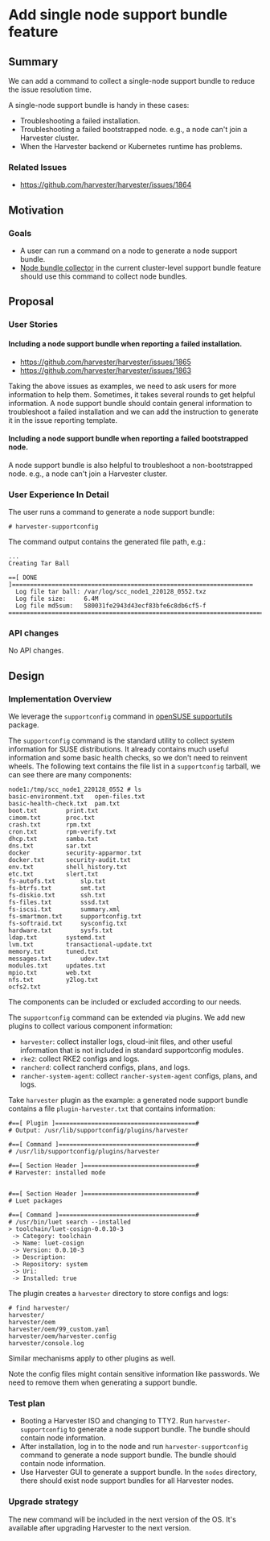 # Add single node support bundle feature

## Summary

We can add a command to collect a single-node support bundle to reduce the issue resolution time.

A single-node support bundle is handy in these cases:
- Troubleshooting a failed installation.
- Troubleshooting a failed bootstrapped node. e.g., a node can't join a Harvester cluster.
- When the Harvester backend or Kubernetes runtime has problems.

### Related Issues

- https://github.com/harvester/harvester/issues/1864

## Motivation

### Goals

- A user can run a command on a node to generate a node support bundle.
- [Node bundle collector](https://github.com/rancher/support-bundle-kit/blob/d1c9e6da233b5280cc78b69df55293307b5e0848/hack/collector-harvester) in the current cluster-level support bundle feature should use this command to collect node bundles.


## Proposal

### User Stories

#### Including a node support bundle when reporting a failed installation.

- https://github.com/harvester/harvester/issues/1865
- https://github.com/harvester/harvester/issues/1863

Taking the above issues as examples, we need to ask users for more information to help them. Sometimes, it takes several rounds to get helpful information. A node support bundle should contain general information to troubleshoot a failed installation and we can add the instruction to generate it in the issue reporting template.


#### Including a node support bundle when reporting a failed bootstrapped node.

A node support bundle is also helpful to troubleshoot a non-bootstrapped node. e.g., a node can't join a Harvester cluster.


### User Experience In Detail

The user runs a command to generate a node support bundle:

```
# harvester-supportconfig
```

The command output contains the generated file path, e.g.:

```
...
Creating Tar Ball

==[ DONE ]===================================================================
  Log file tar ball: /var/log/scc_node1_220128_0552.txz
  Log file size:     6.4M
  Log file md5sum:   580031fe2943d43ecf83bfe6c8db6cf5-f
=============================================================================
```

### API changes

No API changes.

## Design

### Implementation Overview

We leverage the `supportconfig` command in [openSUSE supportutils](https://github.com/openSUSE/supportutils) package.

The `supportconfig` command is the standard utility to collect system information for SUSE distributions. It already contains much useful information and some basic health checks, so we don't need to reinvent wheels. The following text contains the file list in a `supportconfig` tarball, we can see there are many components:

```shell
node1:/tmp/scc_node1_220128_0552 # ls
basic-environment.txt	open-files.txt
basic-health-check.txt	pam.txt
boot.txt		print.txt
cimom.txt		proc.txt
crash.txt		rpm.txt
cron.txt		rpm-verify.txt
dhcp.txt		samba.txt
dns.txt			sar.txt
docker			security-apparmor.txt
docker.txt		security-audit.txt
env.txt			shell_history.txt
etc.txt			slert.txt
fs-autofs.txt		slp.txt
fs-btrfs.txt		smt.txt
fs-diskio.txt		ssh.txt
fs-files.txt		sssd.txt
fs-iscsi.txt		summary.xml
fs-smartmon.txt		supportconfig.txt
fs-softraid.txt		sysconfig.txt
hardware.txt		sysfs.txt
ldap.txt		systemd.txt
lvm.txt			transactional-update.txt
memory.txt		tuned.txt
messages.txt		udev.txt
modules.txt		updates.txt
mpio.txt		web.txt
nfs.txt			y2log.txt
ocfs2.txt
```

The components can be included or excluded according to our needs.

The `supportconfig` command can be extended via plugins. We add new plugins to collect various component information:
 - `harvester`: collect installer logs, cloud-init files, and other useful information that is not included in standard supportconfig modules.
- `rke2`: collect RKE2 configs and logs.
- `rancherd`: collect rancherd configs, plans, and logs.
- `rancher-system-agent`: collect `rancher-system-agent` configs, plans, and logs.

Take `harvester` plugin as the example: a generated node support bundle contains a file `plugin-harvester.txt` that contains information:

```
#==[ Plugin ]=======================================#
# Output: /usr/lib/supportconfig/plugins/harvester

#==[ Command ]======================================#
# /usr/lib/supportconfig/plugins/harvester

#==[ Section Header ]===============================#
# Harvester: installed mode


#==[ Section Header ]===============================#
# Luet packages

#==[ Command ]======================================#
# /usr/bin/luet search --installed
> toolchain/luet-cosign-0.0.10-3
 -> Category: toolchain
 -> Name: luet-cosign
 -> Version: 0.0.10-3
 -> Description:
 -> Repository: system
 -> Uri:
 -> Installed: true
```

The plugin creates a `harvester` directory to store configs and logs:

```
# find harvester/
harvester/
harvester/oem
harvester/oem/99_custom.yaml
harvester/oem/harvester.config
harvester/console.log
```

Similar mechanisms apply to other plugins as well.

Note the config files might contain sensitive information like passwords. We need to remove them when generating a support bundle.


### Test plan

- Booting a Harvester ISO and changing to TTY2. Run `harvester-supportconfig` to generate a node support bundle. The bundle should contain node information.
- After installation, log in to the node and run `harvester-supportconfig` command to generate a node support bundle. The bundle should contain node information.
- Use Harvester GUI to generate a support bundle. In the `nodes` directory, there should exist node support bundles for all Harvester nodes.

### Upgrade strategy

The new command will be included in the next version of the OS. It's available after upgrading Harvester to the next version.

